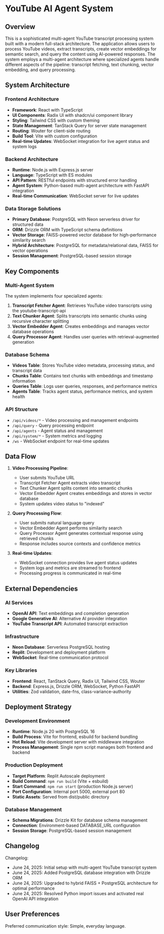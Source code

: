# YouTube AI Agent System

## Overview

This is a sophisticated multi-agent YouTube transcript processing system built with a modern full-stack architecture. The application allows users to process YouTube videos, extract transcripts, create vector embeddings for semantic search, and query the content using AI-powered responses. The system employs a multi-agent architecture where specialized agents handle different aspects of the pipeline: transcript fetching, text chunking, vector embedding, and query processing.

## System Architecture

### Frontend Architecture
- **Framework**: React with TypeScript
- **UI Components**: Radix UI with shadcn/ui component library
- **Styling**: Tailwind CSS with custom theming
- **State Management**: TanStack Query for server state management
- **Routing**: Wouter for client-side routing
- **Build Tool**: Vite with custom configuration
- **Real-time Updates**: WebSocket integration for live agent status and system logs

### Backend Architecture
- **Runtime**: Node.js with Express.js server
- **Language**: TypeScript with ES modules
- **API Pattern**: RESTful endpoints with structured error handling
- **Agent System**: Python-based multi-agent architecture with FastAPI integration
- **Real-time Communication**: WebSocket server for live updates

### Data Storage Solutions
- **Primary Database**: PostgreSQL with Neon serverless driver for structured data
- **ORM**: Drizzle ORM with TypeScript schema definitions
- **Vector Storage**: FAISS-powered vector database for high-performance similarity search
- **Hybrid Architecture**: PostgreSQL for metadata/relational data, FAISS for vector operations
- **Session Management**: PostgreSQL-based session storage

## Key Components

### Multi-Agent System
The system implements four specialized agents:

1. **Transcript Fetcher Agent**: Retrieves YouTube video transcripts using the youtube-transcript-api
2. **Text Chunker Agent**: Splits transcripts into semantic chunks using recursive character splitting
3. **Vector Embedder Agent**: Creates embeddings and manages vector database operations
4. **Query Processor Agent**: Handles user queries with retrieval-augmented generation

### Database Schema
- **Videos Table**: Stores YouTube video metadata, processing status, and transcript data
- **Chunks Table**: Contains text chunks with embeddings and timestamp information
- **Queries Table**: Logs user queries, responses, and performance metrics
- **Agents Table**: Tracks agent status, performance metrics, and system health

### API Structure
- `/api/videos/*` - Video processing and management endpoints
- `/api/query` - Query processing endpoint
- `/api/agents` - Agent status and management
- `/api/system/*` - System metrics and logging
- `/ws` - WebSocket endpoint for real-time updates

## Data Flow

1. **Video Processing Pipeline**:
   - User submits YouTube URL
   - Transcript Fetcher Agent extracts video transcript
   - Text Chunker Agent splits content into semantic chunks
   - Vector Embedder Agent creates embeddings and stores in vector database
   - System updates video status to "indexed"

2. **Query Processing Flow**:
   - User submits natural language query
   - Vector Embedder Agent performs similarity search
   - Query Processor Agent generates contextual response using retrieved chunks
   - Response includes source contexts and confidence metrics

3. **Real-time Updates**:
   - WebSocket connection provides live agent status updates
   - System logs and metrics are streamed to frontend
   - Processing progress is communicated in real-time

## External Dependencies

### AI Services
- **OpenAI API**: Text embeddings and completion generation
- **Google Generative AI**: Alternative AI provider integration
- **YouTube Transcript API**: Automated transcript extraction

### Infrastructure
- **Neon Database**: Serverless PostgreSQL hosting
- **Replit**: Development and deployment platform
- **WebSocket**: Real-time communication protocol

### Key Libraries
- **Frontend**: React, TanStack Query, Radix UI, Tailwind CSS, Wouter
- **Backend**: Express.js, Drizzle ORM, WebSocket, Python FastAPI
- **Utilities**: Zod validation, date-fns, class-variance-authority

## Deployment Strategy

### Development Environment
- **Runtime**: Node.js 20 with PostgreSQL 16
- **Build Process**: Vite for frontend, esbuild for backend bundling
- **Hot Reload**: Vite development server with middleware integration
- **Process Management**: Single npm script manages both frontend and backend

### Production Deployment
- **Target Platform**: Replit Autoscale deployment
- **Build Command**: `npm run build` (Vite + esbuild)
- **Start Command**: `npm run start` (production Node.js server)
- **Port Configuration**: Internal port 5000, external port 80
- **Static Assets**: Served from dist/public directory

### Database Management
- **Schema Migrations**: Drizzle Kit for database schema management
- **Connection**: Environment-based DATABASE_URL configuration
- **Session Storage**: PostgreSQL-based session management

## Changelog

Changelog:
- June 24, 2025: Initial setup with multi-agent YouTube transcript system
- June 24, 2025: Added PostgreSQL database integration with Drizzle ORM
- June 24, 2025: Upgraded to hybrid FAISS + PostgreSQL architecture for optimal performance
- June 24, 2025: Resolved Python import issues and activated real OpenAI API integration

## User Preferences

Preferred communication style: Simple, everyday language.